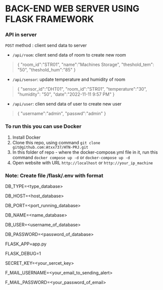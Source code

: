 # BACK-END WEB SERVER USING FLASK FRAMEWORK 
 
<h3> API in server </h3>

`POST` method : client send data to server

- `/api/room`: client send data of room to create new room

> {
    "room_id":"STR01", 
    "name":"Machines Storage",
    "theshold_tem": "50",
    "theshold_hum":"85"
}

- `/api/sensor`: update temperature and humidity of room

> {
	"sensor_id":"DHT01",
    "room_id":"STR01", 
    "temperature":"30",
    "humidity": "50",
    "date":"2022-11-11 9:57 PM"
}

- `/api/user`: clien send data of user to create new user

> {
    "username":"admin", 
    "passwd":"admin"
}



<h3> To run this you can use Docker </h3>

1. Install Docker 
2. Clone this repo, using command `git clone git@github.com:Atxx737/HTN-PRJ.git`
3. In this folder of repo - where the docker-compose.yml file in it, run this command `docker compose up -d` or `docker-compose up -d`
4. Open website with URL `http://localhost` or `http://your_ip_machine`

<h3> Note: Create file /flask/.env with format </h3>

DB_TYPE=<type_database>

DB_HOST=<host_database>

DB_PORT=<port_running_database>

DB_NAME=<name_database>

DB_USER=<username_of_database>

DB_PASSWORD=<password_of_database>


FLASK_APP=app.py 

FLASK_DEBUG=1

SECRET_KEY=<your_sercet_key>

F_MAIL_USERNAME=<your_email_to_sending_alert>

F_MAIL_PASSWORD=<your_password_of_email>